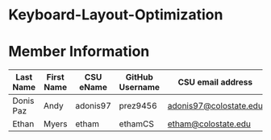 # Keyboard-Layout-Optimization
# Member Information
| Last Name | First Name | CSU eName | GitHub Username | CSU email address |
|---|---|---|---|---|
| Donis Paz | Andy | adonis97 | prez9456 | adonis97@colostate.edu |
| Ethan | Myers | etham | ethamCS | etham@colostate.edu |
